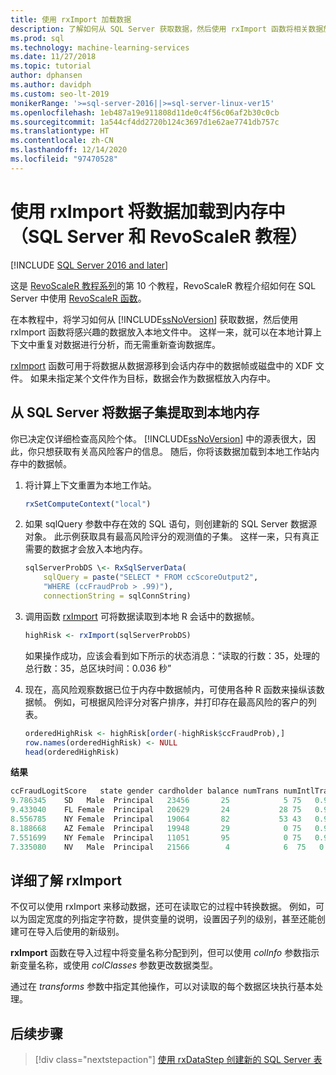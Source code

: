 ```yaml
---
title: 使用 rxImport 加载数据
description: 了解如何从 SQL Server 获取数据，然后使用 rxImport 函数将相关数据放入本地文件中。
ms.prod: sql
ms.technology: machine-learning-services
ms.date: 11/27/2018
ms.topic: tutorial
author: dphansen
ms.author: davidph
ms.custom: seo-lt-2019
monikerRange: '>=sql-server-2016||>=sql-server-linux-ver15'
ms.openlocfilehash: 1eb487a19e911808d11de0c4f56c06af2b30c0cb
ms.sourcegitcommit: 1a544cf4dd2720b124c3697d1e62ae7741db757c
ms.translationtype: HT
ms.contentlocale: zh-CN
ms.lasthandoff: 12/14/2020
ms.locfileid: "97470528"
---
```

# <a name="load-data-into-memory-using-rximport-sql-server-and-revoscaler-tutorial"></a>使用 rxImport 将数据加载到内存中（SQL Server 和 RevoScaleR 教程）
[!INCLUDE [SQL Server 2016 and later](../../includes/applies-to-version/sqlserver2016.md)]

这是 [RevoScaleR 教程系列](deepdive-data-science-deep-dive-using-the-revoscaler-packages.md)的第 10 个教程，RevoScaleR 教程介绍如何在 SQL Server 中使用 [RevoScaleR 函数](/machine-learning-server/r-reference/revoscaler/revoscaler)。

在本教程中，将学习如何从 [!INCLUDE[ssNoVersion](../../includes/ssnoversion-md.md)] 获取数据，然后使用 rxImport  函数将感兴趣的数据放入本地文件中。 这样一来，就可以在本地计算上下文中重复对数据进行分析，而无需重新查询数据库。

[rxImport](/machine-learning-server/r-reference/revoscaler/rximport) 函数可用于将数据从数据源移到会话内存中的数据帧或磁盘中的 XDF 文件。 如果未指定某个文件作为目标，数据会作为数据框放入内存中。

## <a name="extract-a-subset-of-data-from-sql-server-to-local-memory"></a>从 SQL Server 将数据子集提取到本地内存

你已决定仅详细检查高风险个体。 [!INCLUDE[ssNoVersion](../../includes/ssnoversion-md.md)] 中的源表很大，因此，你只想获取有关高风险客户的信息。 随后，你将该数据加载到本地工作站内存中的数据帧。

1. 将计算上下文重置为本地工作站。

    ```R
    rxSetComputeContext("local")
    ```

2. 如果 sqlQuery  参数中存在效的 SQL 语句，则创建新的 SQL Server 数据源对象。 此示例获取具有最高风险评分的观测值的子集。 这样一来，只有真正需要的数据才会放入本地内存。

    ```R
    sqlServerProbDS \<- RxSqlServerData(
        sqlQuery = paste("SELECT * FROM ccScoreOutput2",
        "WHERE (ccFraudProb > .99)"),
        connectionString = sqlConnString)
    ```

3. 调用函数 [rxImport](/machine-learning-server/r-reference/revoscaler/rximport) 可将数据读取到本地 R 会话中的数据帧。

    ```R
    highRisk <- rxImport(sqlServerProbDS)
    ```

    如果操作成功，应该会看到如下所示的状态消息：“读取的行数：35，处理的总行数：35，总区块时间：0.036 秒”

4. 现在，高风险观察数据已位于内存中数据帧内，可使用各种 R 函数来操纵该数据帧。 例如，可根据风险评分对客户排序，并打印存在最高风险的客户的列表。

    ```R
    orderedHighRisk <- highRisk[order(-highRisk$ccFraudProb),]
    row.names(orderedHighRisk) <- NULL
    head(orderedHighRisk)
    ```

**结果**

```R
ccFraudLogitScore   state gender cardholder balance numTrans numIntlTrans creditLine ccFraudProb1
9.786345    SD   Male  Principal   23456       25            5 75   0.99994382
9.433040    FL Female  Principal   20629       24           28 75   0.99992003
8.556785    NY Female  Principal   19064       82           53 43   0.99980784
8.188668    AZ Female  Principal   19948       29            0 75   0.99972235
7.551699    NY Female  Principal   11051       95            0 75   0.99947516
7.335080    NV   Male  Principal   21566        4            6  75   0.9993482
```

## <a name="more-about-rximport"></a>详细了解 rxImport

不仅可以使用 rxImport  来移动数据，还可在读取它的过程中转换数据。 例如，可以为固定宽度的列指定字符数，提供变量的说明，设置因子列的级别，甚至还能创建可在导入后使用的新级别。

**rxImport** 函数在导入过程中将变量名称分配到列，但可以使用 *colInfo* 参数指示新变量名称，或使用 *colClasses* 参数更改数据类型。

通过在 *transforms* 参数中指定其他操作，可以对读取的每个数据区块执行基本处理。

## <a name="next-steps"></a>后续步骤

> [!div class="nextstepaction"]
> [使用 rxDataStep 创建新的 SQL Server 表](../../machine-learning/tutorials/deepdive-move-data-between-sql-server-and-xdf-file.md)
